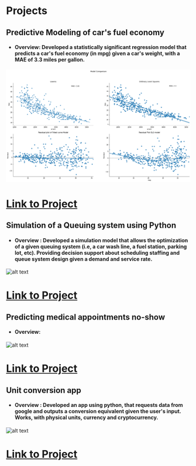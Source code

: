 # Projects
## Predictive Modeling of car's fuel economy
- #### Overview: Developed a statistically significant regression model that predicts a car's fuel economy (in mpg) given a car's weight, with a MAE of 3.3 miles per gallon.
![alt text](https://github.com/miguelrizzog96/Regression_Predictive_Model/blob/main/regression.png)
# [Link to Project](https://github.com/miguelrizzog96/Regression_Predictive_Model)
## Simulation of a Queuing system using Python
- #### Overview :  Developed a simulation model that allows the optimization of a given queuing system (i.e, a car wash line, a fuel station, parking lot, etc). Providing decision support about scheduling staffing and queue system design given a demand and service rate.
![alt text](https://user-images.githubusercontent.com/69512046/94444662-8c808880-0174-11eb-8706-e05c9b4b7eed.JPG)
# [Link to Project](https://github.com/miguelrizzog96/Queue_Simulation_Python)
## Predicting medical appointments no-show
- #### Overview: 
![alt text](image.jpg)
# [Link to Project](https://github.com/miguelrizzog96/Appointment_NoShow_classifier)
## Unit conversion app
- #### Overview : Developed an app using python, that requests data from google and outputs a conversion equivalent given the user's input. Works, with physical units, currency and cryptocurrency.
![alt text](https://user-images.githubusercontent.com/69512046/99093977-94bc4800-25a9-11eb-84ab-df4a47409014.JPG)
# [Link to Project](https://github.com/miguelrizzog96/Unit_Converter)
